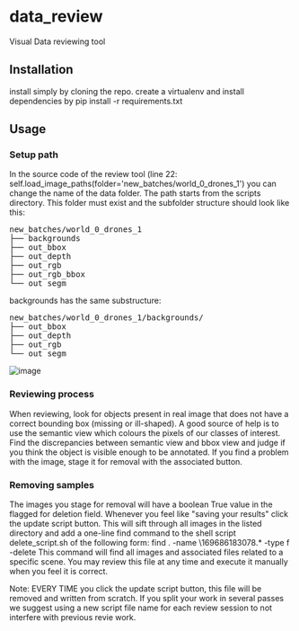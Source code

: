 # data_review
Visual Data reviewing tool

## Installation
install simply by cloning the repo. create a virtualenv and install dependencies by pip install -r requirements.txt

## Usage
### Setup path
In the source code of the review tool (line 22: self.load_image_paths(folder='new_batches/world_0_drones_1') you can change the name of the data folder. The path starts from the scripts directory.
This folder must exist and the subfolder structure should look like this:
<pre>
new_batches/world_0_drones_1
├── backgrounds
├── out_bbox
├── out_depth
├── out_rgb
├── out_rgb_bbox
└── out_segm
</pre>
backgrounds has the same substructure:
<pre>
new_batches/world_0_drones_1/backgrounds/
├── out_bbox
├── out_depth
├── out_rgb
└── out_segm
</pre>
![image](https://github.com/saab/data_review/assets/6775811/b9825be4-b0f0-463f-a889-dd5c40c54173)


### Reviewing process
When reviewing, look for objects present in real image that does not have a correct bounding box (missing or ill-shaped). A good source of help is to use the semantic view which colours the pixels of our classes of interest.
Find the discrepancies between semantic view and bbox view and judge if you think the object is visible enough to be annotated. If you find a problem with the image, stage it for removal with the associated button.

### Removing samples
The images you stage for removal will have a boolean True value in the flagged for deletion field. Whenever you feel like "saving your results" click the update script button. 
This will sift through all images in the listed directory and add a one-line find command to the shell script delete_script.sh of the following form:
  find . -name \169686183078.* -type f -delete
This command will find all images and associated files related to a specific scene.
You may review this file at any time and execute it manually when you feel it is correct.

Note: EVERY TIME you click the update script button, this file will be removed and written from scratch. If you split your work in several passes we suggest using a new script file name for each review session to not interfere with previous revie work.
